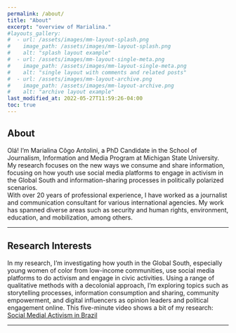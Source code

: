 ```yaml
---
permalink: /about/
title: "About"
excerpt: "overview of Marialina."
#layouts_gallery:
#  - url: /assets/images/mm-layout-splash.png
#    image_path: /assets/images/mm-layout-splash.png
#    alt: "splash layout example"
#  - url: /assets/images/mm-layout-single-meta.png
#    image_path: /assets/images/mm-layout-single-meta.png
#    alt: "single layout with comments and related posts"
#  - url: /assets/images/mm-layout-archive.png
#    image_path: /assets/images/mm-layout-archive.png
#    alt: "archive layout example"
last_modified_at: 2022-05-27T11:59:26-04:00
toc: true
---
```


## About

Olá! I’m Marialina Côgo Antolini, a PhD Candidate in the School of Journalism, Information and Media Program at Michigan State University. 
My research focuses on the new ways we consume and share information, focusing on how youth use social media platforms to engage in activism in the Global South and information-sharing processes in politically polarized scenarios.     
With over 20 years of professional experience, I have worked as a journalist and communication consultant for various international agencies. My work has spanned diverse areas such as security and human rights, environment, education, and mobilization, among others. 

---

## Research Interests
 

In my research, I’m investigating how youth in the Global South, especially young women of color from low-income communities, use social media platforms to do activism and engage in civic activities. Using a range of qualitative methods with a decolonial approach, I’m exploring topics such as storytelling processes, information consumption and sharing, community empowerment, and digital influencers as opinion leaders and political engagement online.
This five-minute video shows a bit of my research: [Social Medial Activism in Brazil](https://www.youtube.com/watch?v=bBCNkbOSHho)

---
